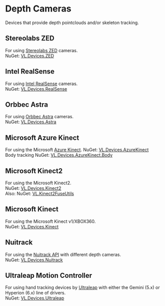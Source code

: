 # Depth Cameras

Devices that provide depth pointclouds and/or skeleton tracking.

## Stereolabs ZED
For using [Stereolabs ZED](https://www.stereolabs.com/) cameras.  
NuGet: [VL.Devices.ZED](https://www.nuget.org/packages/VL.Devices.ZED) 

## Intel RealSense
For using [Intel RealSense](https://www.intelrealsense.com/) cameras.  
NuGet: [VL.Devices.RealSense](https://www.nuget.org/packages/VL.Devices.RealSense) 

## Orbbec Astra
For using [Orbbec Astra](https://orbbec3d.com/index/products.html) cameras.  
NuGet: [VL.Devices.Astra](https://www.nuget.org/packages/VL.Devices.Astra)  

## Microsoft Azure Kinect
For using the Microsoft [Azure Kinect](https://azure.microsoft.com/de-de/services/kinect-dk/).
NuGet: [VL.Devices.AzureKinect](https://www.nuget.org/packages/VL.Devices.AzureKinect)  
Body tracking NuGet: [VL.Devices.AzureKinect.Body](https://www.nuget.org/packages/VL.Devices.AzureKinect.Body)

## Microsoft Kinect2
For using the Microsoft Kinect2.  
NuGet: [VL.Devices.Kinect2](https://www.nuget.org/packages/VL.Devices.Kinect2)  
Also: NuGet: [VL.Kinect2FuseUtils](https://vvvv.org/contribution/kinect2-fuse-utils)

## Microsoft Kinect
For using the Microsoft Kinect v1/XBOX360.  
NuGet: [VL.Devices.Kinect](https://www.nuget.org/packages/VL.Devices.Kinect)  

## Nuitrack
For using the [Nuitrack API](http://nuitrack.com/) with different depth cameras.  
NuGet: [VL.Devices.Nuitrack](https://www.nuget.org/packages/VL.Devices.Nuitrack)  

## Ultraleap Motion Controller
For using hand tracking devices by [Ultraleap](https://www.ultraleap.com) with either the Gemini (5.x) or Hyperion (6.x) line of drivers.  
NuGet: [VL.Devices.Ultraleap](https://www.nuget.org/packages/VL.Devices.Ultraleap)
